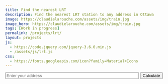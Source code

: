 ```yaml
---
title: Find the nearest LRT
description: Find the nearest LRT station to any address in Ottawa
image: https://claudielarouche.com/assets/img/train.jpg
image_hero: https://claudielarouche.com/assets/img/train.jpg
tags: [Work in progress]
permalink: /projects/lrt/
layout: projects
js:
  - https://code.jquery.com/jquery-3.6.0.min.js
  - /assets/js/lrt.js
css: 
  - https://fonts.googleapis.com/icon?family=Material+Icons
---
```


<input id="addressInput" type="text" placeholder="Enter your address" size="50">
<button onclick="findClosestStations()">Calculate</button>
<div id="results"></div>

